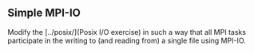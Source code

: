 ## Simple MPI-IO

Modify the [../posix/](Posix I/O exercise) in such a way that all MPI tasks
participate in the writing to (and reading from) a single file using MPI-IO.
